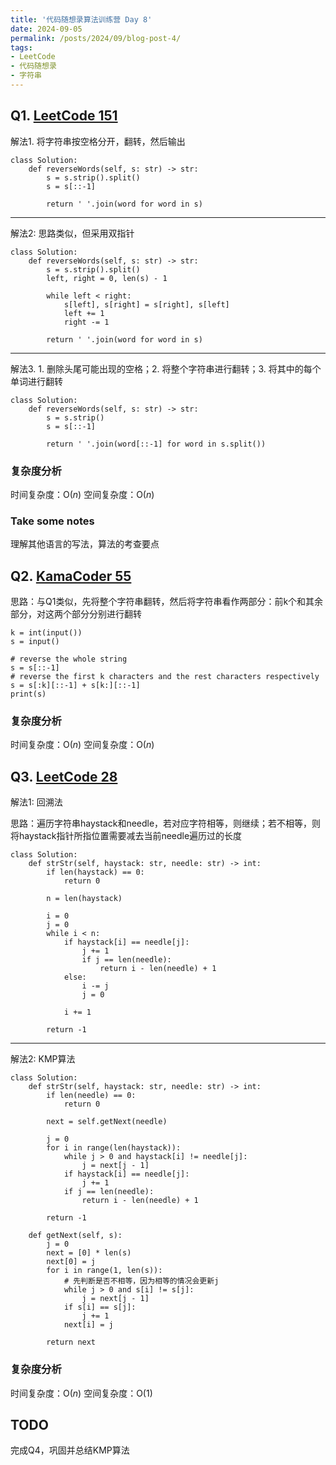 ```yaml
---
title: '代码随想录算法训练营 Day 8'
date: 2024-09-05
permalink: /posts/2024/09/blog-post-4/
tags:
- LeetCode
- 代码随想录
- 字符串
---
```


## Q1. [LeetCode 151](https://leetcode.com/problems/reverse-words-in-a-string/)

解法1. 将字符串按空格分开，翻转，然后输出

```
class Solution:
    def reverseWords(self, s: str) -> str:
        s = s.strip().split()
        s = s[::-1]

        return ' '.join(word for word in s)
```

---

解法2: 思路类似，但采用双指针

```
class Solution:
    def reverseWords(self, s: str) -> str:
        s = s.strip().split()
        left, right = 0, len(s) - 1

        while left < right:
            s[left], s[right] = s[right], s[left]
            left += 1
            right -= 1

        return ' '.join(word for word in s)
```

---

解法3. 1. 删除头尾可能出现的空格；2. 将整个字符串进行翻转；3. 将其中的每个单词进行翻转

```
class Solution:
    def reverseWords(self, s: str) -> str:
        s = s.strip()
        s = s[::-1]

        return ' '.join(word[::-1] for word in s.split())
```

### 复杂度分析

时间复杂度：O($n$)
空间复杂度：O($n$)

### Take some notes

理解其他语言的写法，算法的考查要点

## Q2. [KamaCoder 55](https://kamacoder.com/problempage.php?pid=1065)

思路：与Q1类似，先将整个字符串翻转，然后将字符串看作两部分：前k个和其余部分，对这两个部分分别进行翻转

```
k = int(input())
s = input()

# reverse the whole string
s = s[::-1]
# reverse the first k characters and the rest characters respectively
s = s[:k][::-1] + s[k:][::-1]
print(s)
```

### 复杂度分析

时间复杂度：O($n$)
空间复杂度：O($n$)

## Q3. [LeetCode 28](https://leetcode.com/problems/find-the-index-of-the-first-occurrence-in-a-string/)

解法1: 回溯法

思路：遍历字符串haystack和needle，若对应字符相等，则继续；若不相等，则将haystack指针所指位置需要减去当前needle遍历过的长度

```
class Solution:
    def strStr(self, haystack: str, needle: str) -> int:
        if len(haystack) == 0:
            return 0
        
        n = len(haystack)
        
        i = 0
        j = 0
        while i < n:
            if haystack[i] == needle[j]:
                j += 1
                if j == len(needle):
                    return i - len(needle) + 1
            else:
                i -= j
                j = 0 

            i += 1
        
        return -1
```

---

解法2: KMP算法

```
class Solution:
    def strStr(self, haystack: str, needle: str) -> int:
        if len(needle) == 0:
            return 0
        
        next = self.getNext(needle)

        j = 0
        for i in range(len(haystack)):
            while j > 0 and haystack[i] != needle[j]:
                j = next[j - 1]
            if haystack[i] == needle[j]:
                j += 1
            if j == len(needle):
                return i - len(needle) + 1
        
        return -1
    
    def getNext(self, s):
        j = 0
        next = [0] * len(s)
        next[0] = j
        for i in range(1, len(s)):
            # 先判断是否不相等，因为相等的情况会更新j
            while j > 0 and s[i] != s[j]:
                j = next[j - 1]
            if s[i] == s[j]:
                j += 1
            next[i] = j

        return next 
```

### 复杂度分析

时间复杂度：O($n$)
空间复杂度：O(1)

## TODO

完成Q4，巩固并总结KMP算法
